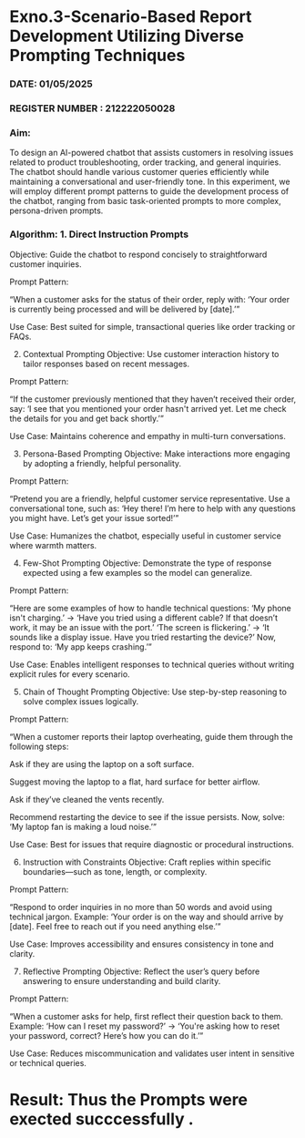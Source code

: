 # Exno.3-Scenario-Based Report Development Utilizing Diverse Prompting Techniques
### DATE:  01/05/2025                                                                          
### REGISTER NUMBER : 212222050028
### Aim: 
To design an AI-powered chatbot that assists customers in resolving issues related to product troubleshooting, order tracking, and general inquiries. The chatbot should handle various customer queries efficiently while maintaining a conversational and user-friendly tone. In this experiment, we will employ different prompt patterns to guide the development process of the chatbot, ranging from basic task-oriented prompts to more complex, persona-driven prompts.

### Algorithm:  1. Direct Instruction Prompts
Objective: Guide the chatbot to respond concisely to straightforward customer inquiries.

Prompt Pattern:

“When a customer asks for the status of their order, reply with:
‘Your order is currently being processed and will be delivered by [date].’”

Use Case: Best suited for simple, transactional queries like order tracking or FAQs.

2. Contextual Prompting
Objective: Use customer interaction history to tailor responses based on recent messages.

Prompt Pattern:

“If the customer previously mentioned that they haven’t received their order, say:
‘I see that you mentioned your order hasn't arrived yet. Let me check the details for you and get back shortly.’”

Use Case: Maintains coherence and empathy in multi-turn conversations.

3. Persona-Based Prompting
Objective: Make interactions more engaging by adopting a friendly, helpful personality.

Prompt Pattern:

“Pretend you are a friendly, helpful customer service representative. Use a conversational tone, such as:
‘Hey there! I’m here to help with any questions you might have. Let’s get your issue sorted!’”

Use Case: Humanizes the chatbot, especially useful in customer service where warmth matters.

4. Few-Shot Prompting
Objective: Demonstrate the type of response expected using a few examples so the model can generalize.

Prompt Pattern:

“Here are some examples of how to handle technical questions:
‘My phone isn't charging.’ → ‘Have you tried using a different cable? If that doesn’t work, it may be an issue with the port.’
‘The screen is flickering.’ → ‘It sounds like a display issue. Have you tried restarting the device?’
Now, respond to: ‘My app keeps crashing.’”

Use Case: Enables intelligent responses to technical queries without writing explicit rules for every scenario.

5. Chain of Thought Prompting
Objective: Use step-by-step reasoning to solve complex issues logically.

Prompt Pattern:

“When a customer reports their laptop overheating, guide them through the following steps:

Ask if they are using the laptop on a soft surface.

Suggest moving the laptop to a flat, hard surface for better airflow.

Ask if they’ve cleaned the vents recently.

Recommend restarting the device to see if the issue persists.
Now, solve: ‘My laptop fan is making a loud noise.’”

Use Case: Best for issues that require diagnostic or procedural instructions.

6. Instruction with Constraints
Objective: Craft replies within specific boundaries—such as tone, length, or complexity.

Prompt Pattern:

“Respond to order inquiries in no more than 50 words and avoid using technical jargon.
Example: ‘Your order is on the way and should arrive by [date]. Feel free to reach out if you need anything else.’”

Use Case: Improves accessibility and ensures consistency in tone and clarity.

7. Reflective Prompting
Objective: Reflect the user’s query before answering to ensure understanding and build clarity.

Prompt Pattern:

“When a customer asks for help, first reflect their question back to them.
Example: ‘How can I reset my password?’ → ‘You're asking how to reset your password, correct? Here’s how you can do it.’”

Use Case: Reduces miscommunication and validates user intent in sensitive or technical queries.




# Result: Thus the Prompts were exected succcessfully .


